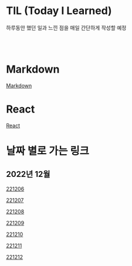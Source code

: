 # TIL (Today I Learned)

하루동안 했던 일과 느낀 점을 매일 간단하게 작성할 예정

<br />

<br />

# Markdown

[Markdown](/Markdown/markdown.md)

# React

[React](/React/react.md)

# 날짜 별로 가는 링크

## 2022년 12월

[221206](/DateLink/221206.md)

[221207](/DateLink/221207.md)

[221208](/DateLink/221208.md)

[221209](/DateLink/221209.md)

[221210](/DateLink/221210.md)

[221211](/DateLink/221211.md)

[221212](/DateLink/221212.md)
